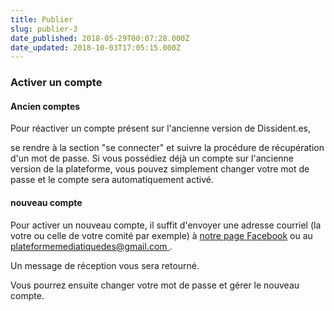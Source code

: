 ```yaml
---
title: Publier
slug: publier-3
date_published: 2018-05-29T00:07:28.000Z
date_updated: 2018-10-03T17:05:15.000Z
---
```


### Activer un compte

#### Ancien comptes

Pour réactiver un compte présent sur l'ancienne version de Dissident.es,

se rendre à la section "se connecter" et suivre la procédure de récupération d'un mot de passe. Si vous possédiez déjà un compte sur l'ancienne version de la plateforme, vous pouvez simplement changer votre mot de passe et le compte sera automatiquement activé.

#### nouveau compte

Pour activer un nouveau compte, il suffit d'envoyer une adresse courriel (la votre ou celle de votre comité par exemple) à [notre page Facebook](http://facebook.com/Dissident.es) ou au [plateformemediatiquedes@gmail.com
](mailto:plateformemediatiquedes@gmail.com).

Un message de réception vous sera retourné.

Vous pourrez ensuite changer votre mot de passe et gérer le nouveau compte.
